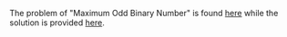 The problem of "Maximum Odd Binary Number" is found [here](https://leetcode.com/problems/maximum-odd-binary-number/) while the solution is provided [here](https://github.com/aurimas13/Solutions-To-Problems/blob/main/LeetCode/Python%20Solutions/Maximum%20Odd%20Binary%20Number/maximum.py).
